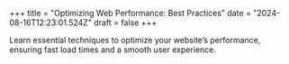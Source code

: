 +++
title = "Optimizing Web Performance: Best Practices"
date = "2024-08-16T12:23:01.524Z"
draft = false
+++

  Learn essential techniques to optimize your website’s performance, ensuring fast load times and a smooth user experience.
        